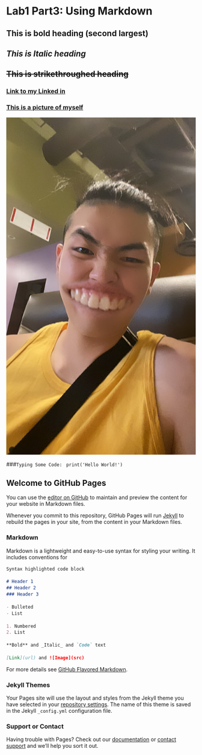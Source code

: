 # Lab1 Part3: Using Markdown

## **This is bold heading (second largest)**
## *This is Italic heading*
## ~~This is strikethroughed heading~~



### [Link to my Linked in](https://www.linkedin.com/in/kaiyuan-wang-07b9831a4/)
### [This is a picture of myself](232C92F1-0A6F-4F7A-94F6-1396E02676E9.jpeg)
![This is a picture of myself](232C92F1-0A6F-4F7A-94F6-1396E02676E9.jpeg)



###`Typing Some Code: `
`print('Hello World!')`

## Welcome to GitHub Pages

You can use the [editor on GitHub](https://github.com/kylewang1999/kylewang1999.github.io/edit/main/index.md) to maintain and preview the content for your website in Markdown files.

Whenever you commit to this repository, GitHub Pages will run [Jekyll](https://jekyllrb.com/) to rebuild the pages in your site, from the content in your Markdown files.

### Markdown

Markdown is a lightweight and easy-to-use syntax for styling your writing. It includes conventions for

```markdown
Syntax highlighted code block

# Header 1
## Header 2
### Header 3

- Bulleted
- List

1. Numbered
2. List

**Bold** and _Italic_ and `Code` text

[Link](url) and ![Image](src)
```

For more details see [GitHub Flavored Markdown](https://guides.github.com/features/mastering-markdown/).

### Jekyll Themes

Your Pages site will use the layout and styles from the Jekyll theme you have selected in your [repository settings](https://github.com/kylewang1999/kylewang1999.github.io/settings). The name of this theme is saved in the Jekyll `_config.yml` configuration file.

### Support or Contact

Having trouble with Pages? Check out our [documentation](https://docs.github.com/categories/github-pages-basics/) or [contact support](https://github.com/contact) and we’ll help you sort it out.
